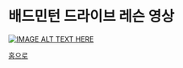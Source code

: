 # 배드민턴 드라이브 레슨 영상

[![IMAGE ALT TEXT HERE](http://www.badmintondaily.co.kr/news/photo/201211/1238_1856_2825.JPG)](https://www.youtube.com/watch?v=2N0HY_Wgqe4)

[홈으로](http://leechangyong.github.io)
